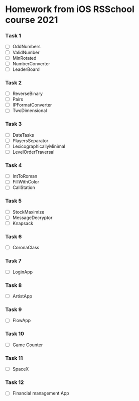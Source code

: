 # Homework from iOS RSSchool course 2021
### Тask 1
- [ ] OddNumbers
- [ ] ValidNumber
- [ ] MinRotated
- [ ] NumberConverter
- [ ] LeaderBoard

### Task 2
- [ ] ReverseBinary
- [ ] Pairs
- [ ] IPFormatConverter
- [ ] TwoDimensional

### Task 3
- [ ] DateTasks
- [ ] PlayersSeparator
- [ ] LexicographicallyMinimal
- [ ] LevelOrderTraversal

### Task 4
- [ ] IntToRoman
- [ ] FillWithColor
- [ ] CallStation

### Task 5
- [ ] StockMaximize
- [ ] MessageDecryptor
- [ ] Knapsack

### Task 6
- [ ] CoronaClass

### Task 7
- [ ] LoginApp

### Task 8
- [ ] ArtistApp

### Task 9
- [ ] FlowApp

### Task 10
- [ ] Game Counter

### Task 11
- [ ] SpaceX

### Task 12
- [ ] Financial management App
